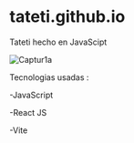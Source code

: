 # tateti.github.io
Tateti hecho en JavaScipt 

![Captur1a](https://github.com/EmanuelIniguez/tateti.github.io/assets/84642858/f7113567-365a-48df-bdb6-b1516f0db1bc)  

Tecnologias usadas : 

-JavaScript 

-React JS 

-Vite
